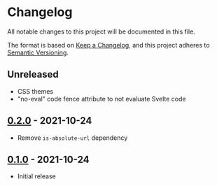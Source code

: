 # Changelog

All notable changes to this project will be documented in this file.

The format is based on [Keep a Changelog](https://keepachangelog.com/en/1.0.0/),
and this project adheres to [Semantic Versioning](https://semver.org/spec/v2.0.0.html).

## Unreleased

- CSS themes
- "no-eval" code fence attribute to not evaluate Svelte code

## [0.2.0](https://github.com/metonym/svelte-readme/releases/tag/v0.2.0) - 2021-10-24

- Remove `is-absolute-url` dependency

## [0.1.0](https://github.com/metonym/svelte-readme/releases/tag/v0.1.0) - 2021-10-24

- Initial release
